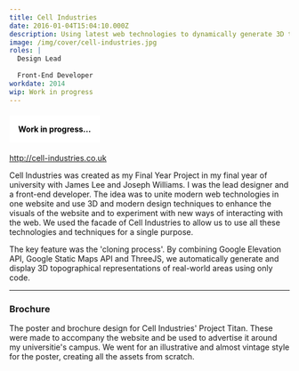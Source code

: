 ```yaml
---
title: Cell Industries
date: 2016-01-04T15:04:10.000Z
description: Using latest web technologies to dynamically generate 3D topographical representations of real-world areas
image: /img/cover/cell-industries.jpg
roles: |
  Design Lead
  
  Front-End Developer
workdate: 2014
wip: Work in progress
---
```

#### <div style="background: white; padding: 16px; color: black; display: inline-block;">Work in progress...</div>

http://cell-industries.co.uk

Cell Industries was created as my Final Year Project in my final year of university with James Lee and Joseph Williams. I was the lead designer and a front-end developer. The idea was to unite modern web technologies in one website and use 3D and modern design techniques to enhance the visuals of the website and to experiment with new ways of interacting with the web. We used the facade of Cell Industries to allow us to use all these technologies and techniques for a single purpose.

The key feature was the 'cloning process'. By combining Google Elevation API, Google Static Maps API and ThreeJS, we automatically generate and display 3D topographical representations of real-world areas using only code.

---
### Brochure

The poster and brochure design for Cell Industries' Project Titan. These were made to accompany the website and be used to advertise it around my universitie's campus. We went for an illustrative and almost vintage style for the poster, creating all the assets from scratch.